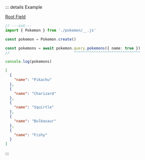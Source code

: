 ::: details Example

<div class="ExampleSnippet">
<a href="../../examples/generated/root-field">Root Field</a>

<!-- dprint-ignore-start -->
```ts twoslash
// ---cut---
import { Pokemon } from './pokemon/__.js'

const pokemon = Pokemon.create()

const pokemons = await pokemon.query.pokemons({ name: true })
//                             ^^^^^^^^^^^^^^^^^^^^^^^^^^^^^^

console.log(pokemons)
```
<!-- dprint-ignore-end -->

<!-- dprint-ignore-start -->
```json
[
  {
    "name": "Pikachu"
  },
  {
    "name": "Charizard"
  },
  {
    "name": "Squirtle"
  },
  {
    "name": "Bulbasaur"
  },
  {
    "name": "Fishy"
  }
]
```
<!-- dprint-ignore-end -->

</div>
:::
